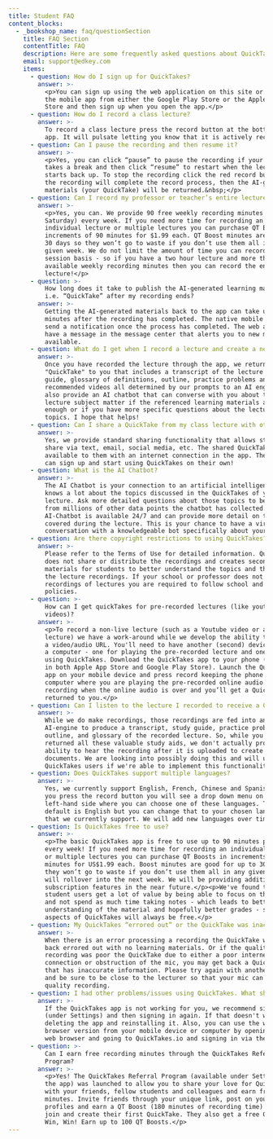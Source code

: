 ```yaml
---
title: Student FAQ
content_blocks:
  - _bookshop_name: faq/questionSection
    title: FAQ Section
    contentTitle: FAQ
    description: Here are some frequently asked questions about QuickTakes and how it works. If these FAQs do not answer your specific question, then we recommend sending an email to ${email}
    email: support@edkey.com
    items:
      - question: How do I sign up for QuickTakes?
        answer: >-
          <p>You can sign up using the web application on this site or download
          the mobile app from either the Google Play Store or the Apple App
          Store and then sign up when you open the app.</p>
      - question: How do I record a class lecture?
        answer: >-
          To record a class lecture press the record button at the bottom of the
          app. It will pulsate letting you know that it is actively recording.
      - question: Can I pause the recording and then resume it?
        answer: >-
          <p>Yes, you can click “pause” to pause the recording if your professor
          takes a break and then click “resume” to restart when the lecture
          starts back up. To stop the recording click the red record button and
          the recording will complete the record process, then the AI-generated
          materials (your QuickTake) will be returned.&nbsp;</p>
      - question: Can I record my professor or teacher’s entire lecture?
        answer: >-
          <p>Yes, you can. We provide 90 free weekly recording minutes (Sunday -
          Saturday) every week. If you need more time for recording an
          individual lecture or multiple lectures you can purchase QT Boost in
          increments of 90 minutes for $1.99 each. QT Boost minutes are good for
          30 days so they won’t go to waste if you don’t use them all in any
          given week. We do not limit the amount of time you can record on a per
          session basis - so if you have a two hour lecture and more than 120
          available weekly recording minutes then you can record the entire
          lecture!</p>
      - question: >-
          How long does it take to publish the AI-generated learning materials
          i.e. “QuickTake” after my recording ends?
        answer: >-
          Getting the AI-generated materials back to the app can take up to 15
          minutes after the recording has completed. The native mobile apps will
          send a notification once the process has completed. The web app will
          have a message in the message center that alerts you to new materials
          available.
      - question: What do I get when I record a lecture and create a new QuickTake?
        answer: >-
          Once you have recorded the lecture through the app, we return a
          "QuickTake" to you that includes a transcript of the lecture , study
          guide, glossary of definitions, outline, practice problems and even
          recommended videos all determined by our prompts to an AI engine. We
          also provide an AI chatbot that can converse with you about the
          lecture subject matter if the referenced learning materials aren't
          enough or if you have more specific questions about the lecture
          topics. I hope that helps!
      - question: Can I share a QuickTake from my class lecture with other classmates?
        answer: >-
          Yes, we provide standard sharing functionality that allows students to
          share via text, email, social media, etc. The shared QuickTake will be
          available to them with an internet connection in the app. Then, they
          can sign up and start using QuickTakes on their own!
      - question: What is the AI Chatbot?
        answer: >-
          The AI Chatbot is your connection to an artificial intelligence that
          knows a lot about the topics discussed in the QuickTakes of your
          lecture. Ask more detailed questions about those topics to benefit
          from millions of other data points the chatbot has collected. The
          AI-Chatbot is available 24/7 and can provide more detail on the topics
          covered during the lecture. This is your chance to have a virtual
          conversation with a knowledgeable bot specifically about your lecture.
      - question: Are there copyright restrictions to using QuickTakes?
        answer: >-
          Please refer to the Terms of Use for detailed information. QuickTakes
          does not share or distribute the recordings and creates secondary
          materials for students to better understand the topics and themes of
          the lecture recordings. If your school or professor does not allow
          recordings of lectures you are required to follow school and professor
          policies.
      - question: >-
          How can I get quickTakes for pre-recorded lectures (like youtube
          videos)?
        answer: >-
          <p>To record a non-live lecture (such as a Youtube video or audio
          lecture) we have a work-around while we develop the ability to insert
          a video/audio URL. You'll need to have another (second) device such as
          a computer - one for playing the pre-recorded lecture and one for
          using QuickTakes. Download the QuickTakes app to your phone (available
          in both Apple App Store and Google Play Store). Launch the QuickTakes
          app on your mobile device and press record keeping the phone near your
          computer where you are playing the pre-recorded online audio. End the
          recording when the online audio is over and you’ll get a QuickTake
          returned to you.</p>
      - question: Can I listen to the lecture I recorded to receive a QuickTake?
        answer: >-
          While we do make recordings, those recordings are fed into an
          AI-engine to produce a transcript, study guide, practice problems,
          outline, and glossary of the recorded lecture. So, while you get
          returned all these valuable study aids, we don't actually provide the
          ability to hear the recording after it is uploaded to create these
          documents. We are looking into possibly doing this and will update our
          QuickTakes users if we're able to implement this functionality.
      - question: Does QuickTakes support multiple languages?
        answer: >-
          Yes, we currently support English, French, Chinese and Spanish. After
          you press the record button you will see a drop down menu on the
          left-hand side where you can choose one of these languages. The
          default is English but you can change that to your chosen language
          that we currently support. We will add new languages over time.
      - question: Is QuickTakes free to use?
        answer: >-
          <p>The basic QuickTakes app is free to use up to 90 minutes per week,
          every week! If you need more time for recording an individual lecture
          or multiple lectures you can purchase QT Boosts in increments of 90
          minutes for US$1.99 each. Boost minutes are good for up to 30 days so
          they won’t go to waste if you don’t use them all in any given week and
          will rollover into the next week. We will be providing additional paid
          subscription features in the near future.</p><p>We've found that our
          student users get a lot of value by being able to focus on the lecture
          and not spend as much time taking notes - which leads to better
          understanding of the material and hopefully better grades - so some
          aspects of QuickTakes will always be free.</p>
      - question: My QuickTakes “errored out” or the QuickTake was inaccurate. Why?
        answer: >-
          When there is an error processing a recording the QuickTake will come
          back errored out with no learning materials. Or if the quality of the
          recording was poor the QuickTake due to either a poor internet
          connection or obstruction of the mic, you may get back a QuickTake
          that has inaccurate information. Please try again with another lecture
          and be sure to be close to the lecturer so that your mic can get a
          quality recording.
      - question: I had other problems/issues using QuickTakes. What should I do?
        answer: >-
          If the QuickTakes app is not working for you, we recommend signing out
          (under Settings) and then signing in again. If that doesn't work, try
          deleting the app and reinstalling it. Also, you can use the web
          browser version from your mobile device or computer by opening your
          web browser and going to QuickTakes.io and signing in via the web.
      - question: >-
          Can I earn free recording minutes through the QuickTakes Referral
          Program?
        answer: >-
          <p>Yes! The QuickTakes Referral Program (available under Settings in
          the app) was launched to allow you to share your love for QuickTakes
          with your friends, fellow students and colleagues and earn free
          minutes. Invite friends through your unique link, post on your social
          profiles and earn a QT Boost (180 minutes of recording time) when they
          join and create their first QuickTake. They also get a free QT Boost!
          Win, Win! Earn up to 100 QT Boosts.</p>
---
```


